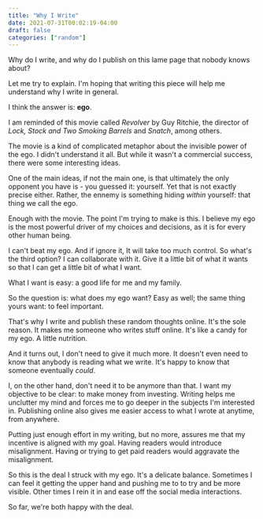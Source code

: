 ```yaml
---
title: "Why I Write"
date: 2021-07-31T00:02:19-04:00
draft: false
categories: ["random"]
---
```


Why do I write, and why do I publish on this lame page that nobody knows about?

Let me try to explain. I'm hoping that writing this piece will help me understand why I write in general.

I think the answer is: **ego**.

I am reminded of this movie called _Revolver_ by Guy Ritchie, the director of _Lock, Stock and Two Smoking Barrels_ and _Snatch_, among others.

The movie is a kind of complicated metaphor about the invisible power of the ego. I didn't understand it all. But while it wasn't a commercial success, there were some interesting ideas.

One of the main ideas, if not the main one, is that ultimately the only opponent you have is - you guessed it: yourself. Yet that is not exactly precise either. Rather, the ennemy is something hiding _within_ yourself: that thing we call the ego.

Enough with the movie. The point I'm trying to make is this. I believe my ego is the most powerful driver of my choices and decisions, as it is for every other human being.

I can't beat my ego. And if ignore it, It will take too much control. So what's the third option? I can collaborate with it. Give it a little bit of what it wants so that I can get a little bit of what I want.

What I want is easy: a good life for me and my family.

So the question is: what does my ego want? Easy as well; the same thing yours want: to feel important. 

That's why I write and publish these random thoughts online. It's the sole reason. It makes me someone who writes stuff online. It's like a candy for my ego. A little nutrition.

And it turns out, I don't need to give it much more. It doesn't even need to know that anybody is reading what we write. It's happy to know that someone eventually _could_. 

I, on the other hand, don't need it to be anymore than that. I want my objective to be clear: to make money from investing. Writing helps me unclutter my mind and forces me to go deeper in the subjects I'm interested in. Publishing online also gives me easier access to what I wrote at anytime, from anywhere.

Putting just enough effort in my writing, but no more, assures me that my incentive is aligned with my goal. Having readers would introduce misalignment. Having or trying to get paid readers would aggravate the misalignment.

So this is the deal I struck with my ego. It's a delicate balance. Sometimes I can feel it getting the upper hand and pushing me to to try and be more visible. Other times I rein it in and ease off the social media interactions. 

So far, we're both happy with the deal.






